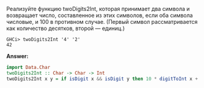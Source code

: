 Реализуйте функцию twoDigits2Int, которая принимает два символа и возвращает число,
составленное из этих символов, если оба символа числовые, и 100 в противном случае.
(Первый символ рассматривается как количество десятков, второй — единиц.)

```
GHCi> twoDigits2Int '4' '2'
42
```

**Answer:**

```haskell
import Data.Char
twoDigits2Int :: Char -> Char -> Int
twoDigits2Int x y = if isDigit x && isDigit y then 10 * digitToInt x + digitToInt y else 100
```
